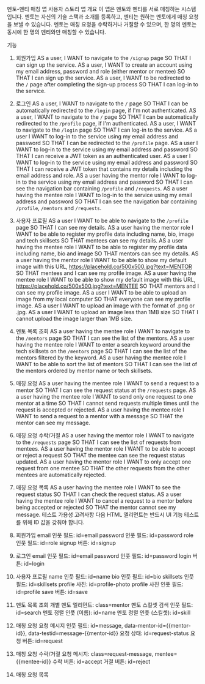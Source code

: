 멘토-멘티 매칭 앱 사용자 스토리
앱 개요
이 앱은 멘토와 멘티를 서로 매칭하는 시스템입니다. 멘토는 자신의 기술 스택과 소개를 등록하고, 멘티는 원하는 멘토에게 매칭 요청을 보낼 수 있습니다. 멘토는 매칭 요청을 수락하거나 거절할 수 있으며, 한 명의 멘토는 동시에 한 명의 멘티와만 매칭할 수 있습니다.

기능
1. 회원가입
AS a user,
I WANT to navigate to the `/signup` page
SO THAT I can sign up the service.
AS a user,
I WANT to create an account using my email address, password and role (either mentor or mentee)
SO THAT I can sign up the service.
AS a user,
I WANT to be redirected to the `/` page after completing the sign-up process
SO THAT I can log-in to the service.
2. 로그인
AS a user,
I WANT to navigate to the `/` page
SO THAT I can be automatically redirected to the `/login` page, if I'm not authenticated.
AS a user,
I WANT to navigate to the `/` page
SO THAT I can be automatically redirected to the `/profile` page, if I'm authenticated.
AS a user,
I WANT to navigate to the `/login` page
SO THAT I can log-in to the service.
AS a user
I WANT to log-in to the service using my email address and password
SO THAT I can be redirected to the `/profile` page.
AS a user
I WANT to log-in to the service using my email address and password
SO THAT I can receive a JWT token as an authenticated user.
AS a user
I WANT to log-in to the service using my email address and password
SO THAT I can receive a JWT token that contains my details including the email address and role.
AS a user having the mentor role
I WANT to log-in to the service using my email address and password
SO THAT I can see the navigation bar containing `/profile` and `/requests`.
AS a user having the mentee role
I WANT to log-in to the service using my email address and password
SO THAT I can see the navigation bar containing `/profile`, `/mentors` and `/requests`.
3. 사용자 프로필
AS a user
I WANT to be able to navigate to the `/profile` page
SO THAT I can see my details.
AS a user having the mentor role
I WANT to be able to register my profile data including name, bio, image and tech skillsets
SO THAT mentees can see my details.
AS a user having the mentee role
I WANT to be able to register my profile data including name, bio and image
SO THAT mentors can see my details.
AS a user having the mentor role
I WANT to be able to show my default image with this URL, https://placehold.co/500x500.jpg?text=MENTOR
SO THAT mentees and I can see my profile image.
AS a user having the mentee role
I WANT to be able to show my default image with this URL, https://placehold.co/500x500.jpg?text=MENTEE
SO THAT mentors and I can see my profile image.
AS a user
I WANT to be able to upload an image from my local computer
SO THAT everyone can see my profile image.
AS a user
I WANT to upload an image with the format of .png or .jpg.
AS a user
I WANT to upload an image less than 1MB size
SO THAT I cannot upload the image larger than 1MB size.
4. 멘토 목록 조회
AS a user having the mentee role
I WANT to navigate to the `/mentors` page
SO THAT I can see the list of the mentors.
AS a user having the mentee role
I WANT to enter a search keyword around the tech skillsets on the `/mentors` page
SO THAT I can see the list of the mentors filtered by the keyword.
AS a user having the mentee role
I WANT to be able to sort the list of mentors
SO THAT I can see the list of the mentors ordered by mentor name or tech skillsets.
5. 매칭 요청
AS a user having the mentee role
I WANT to send a request to a mentor
SO THAT I can see the request status at the `/requests` page.
AS a user having the mentee role
I WANT to send only one request to one mentor at a time
SO THAT I cannot send requests multiple times until the request is accepted or rejected.
AS a user having the mentee role
I WANT to send a request to a mentor with a message
SO THAT the mentor can see my message.
6. 매칭 요청 수락/거절
AS a user having the mentor role
I WANT to navigate to the `/requests` page
SO THAT I can see the list of requests from mentees.
AS a user having the mentor role
I WANT to be able to accept or reject a request
SO THAT the mentee can see the request status updated.
AS a user having the mentor role
I WANT to only accept one request from one mentee
SO THAT the other requests from the other mentees are automatically rejected.
7. 매칭 요청 목록
AS a user having the mentee role
I WANT to see the request status
SO THAT I can check the request status.
AS a user having the mentee role
I WANT to cancel a request to a mentor before being accepted or rejected
SO THAT the mentor cannot see my message.
테스트 가용성 고려사항
다음 HTML 엘리먼트는 반드시 UI 기능 테스트를 위해 ID 값을 갖춰야 합니다.

1. 회원가입
email 인풋 필드: id=email
password 인풋 필드: id=password
role 인풋 필드: id=role
signup 버튼: id=signup
2. 로그인
email 인풋 필드: id=email
password 인풋 필드: id=password
login 버튼: id=login
3. 사용자 프로필
name 인풋 필드: id=name
bio 인풋 필드: id=bio
skillsets 인풋 필드: id=skillsets
profile 사진: id=profile-photo
profile 사진 인풋 필드: id=profile
save 버튼: id=save
4. 멘토 목록 조회
개별 멘토 엘리먼트: class=mentor
멘토 스킬셋 검색 인풋 필드: id=search
멘토 정렬 인풋 (이름): id=name
멘토 정렬 인풋 (스킬셋): id=skill
5. 매칭 요청
요청 메시지 인풋 필드: id=message, data-mentor-id={{mentor-id}}, data-testid=message-{{mentor-id}}
요청 상태: id=request-status
요청 버튼: id=request
6. 매칭 요청 수락/거절
요청 메시지: class=request-message, mentee={{mentee-id}}
수락 버튼: id=accept
거절 버튼: id=reject
7. 매칭 요청 목록